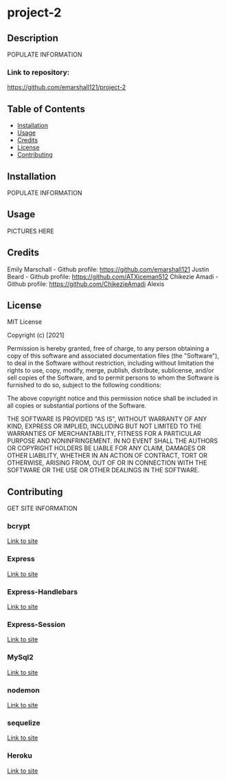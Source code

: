 # project-2

## Description

POPULATE INFORMATION

### Link to repository:

https://github.com/emarshall121/project-2

## Table of Contents

- [Installation](#installation)
- [Usage](#usage)
- [Credits](#credits)
- [License](#license)
- [Contributing](#Contributing)

## Installation

POPULATE INFORMATION

## Usage

PICTURES HERE

## Credits

Emily Marschall - Github profile: https://github.com/emarshall121
Justin Beard - Github profile: https://github.com/ATXiceman512
Chikezie Amadi - Github profile: https://github.com/ChikezieAmadi
Alexis

## License

MIT License

Copyright (c) [2021]

Permission is hereby granted, free of charge, to any person obtaining a copy
of this software and associated documentation files (the "Software"), to deal
in the Software without restriction, including without limitation the rights
to use, copy, modify, merge, publish, distribute, sublicense, and/or sell
copies of the Software, and to permit persons to whom the Software is
furnished to do so, subject to the following conditions:

The above copyright notice and this permission notice shall be included in all
copies or substantial portions of the Software.

THE SOFTWARE IS PROVIDED "AS IS", WITHOUT WARRANTY OF ANY KIND, EXPRESS OR
IMPLIED, INCLUDING BUT NOT LIMITED TO THE WARRANTIES OF MERCHANTABILITY,
FITNESS FOR A PARTICULAR PURPOSE AND NONINFRINGEMENT. IN NO EVENT SHALL THE
AUTHORS OR COPYRIGHT HOLDERS BE LIABLE FOR ANY CLAIM, DAMAGES OR OTHER
LIABILITY, WHETHER IN AN ACTION OF CONTRACT, TORT OR OTHERWISE, ARISING FROM,
OUT OF OR IN CONNECTION WITH THE SOFTWARE OR THE USE OR OTHER DEALINGS IN THE
SOFTWARE.

## Contributing

GET SITE INFORMATION

### bcrypt

[Link to site]()

### Express

[Link to site]()

### Express-Handlebars

[Link to site]()

### Express-Session

[Link to site]()

### MySql2

[Link to site]()

### nodemon

[Link to site]()

### sequelize

[Link to site]()

### Heroku

[Link to site]()
